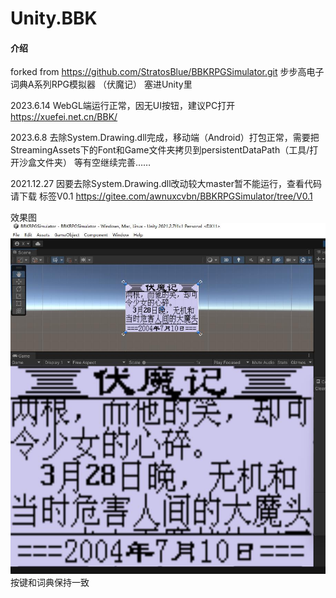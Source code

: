 # Unity.BBK

#### 介绍
forked from https://github.com/StratosBlue/BBKRPGSimulator.git
步步高电子词典A系列RPG模拟器 （伏魔记）
塞进Unity里


2023.6.14 WebGL端运行正常，因无UI按钮，建议PC打开 https://xuefei.net.cn/BBK/


2023.6.8 去除System.Drawing.dll完成，移动端（Android）打包正常，需要把StreamingAssets下的Font和Game文件夹拷贝到persistentDataPath（工具/打开沙盒文件夹）
等有空继续完善……


2021.12.27 因要去除System.Drawing.dll改动较大master暂不能运行，查看代码请下载 标签V0.1 https://gitee.com/awnuxcvbn/BBKRPGSimulator/tree/V0.1


效果图
![效果图](https://github.com/xue-fei/Unity.BBK/blob/master/%E6%95%88%E6%9E%9C%E5%9B%BE.jpg "Unity.BBK")
按键和词典保持一致